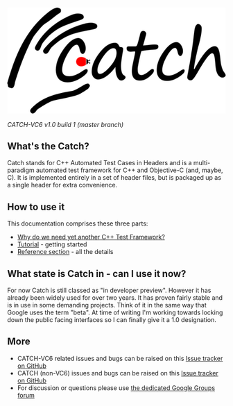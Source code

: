 ![catch logo](catch-logo-small.png)

*CATCH-VC6 v1.0 build 1 (master branch)*

## What's the Catch?

Catch stands for C++ Automated Test Cases in Headers and is a multi-paradigm automated test framework for C++ and Objective-C (and, maybe, C). It is implemented entirely in a set of header files, but is packaged up as a single header for extra convenience.

## How to use it
This documentation comprises these three parts:

* [Why do we need yet another C++ Test Framework?](docs/why-catch.md)
* [Tutorial](docs/tutorial.md) - getting started
* [Reference section](docs/reference-index.md) - all the details

## What state is Catch in - can I use it now?

For now Catch is still classed as "in developer preview". However it has already been widely used for over two years. It has proven fairly stable and is in use in some demanding projects. Think of it in the same way that Google uses the term "beta".
At time of writing I'm working towards locking down the public facing interfaces so I can finally give it a 1.0 designation.


## More
* CATCH-VC6 related issues and bugs can be raised on this [Issue tracker on GitHub](https://github.com/martinmoene/Catch/issues)
* CATCH (non-VC6) issues and bugs can be raised on this [Issue tracker on GitHub](https://github.com/philsquared/Catch/issues)
* For discussion or questions please use [the dedicated Google Groups forum](https://groups.google.com/forum/?fromgroups#!forum/catch-forum)
